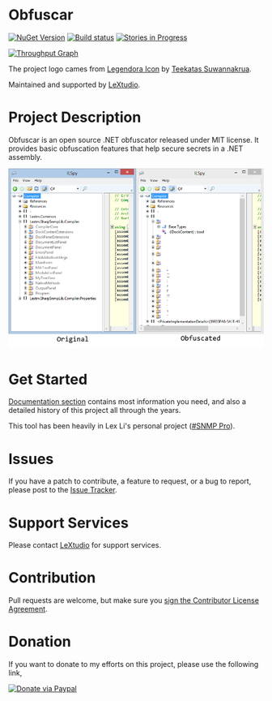 Obfuscar
========

[![NuGet Version](https://img.shields.io/nuget/v/Obfuscar.svg?style=flat-square)](https://www.nuget.org/packages/Obfuscar/)
[![Build status](https://img.shields.io/appveyor/ci/lextm/obfuscar/master.svg?label=apvejor&style=flat-square)](https://ci.appveyor.com/project/lextm/obfuscar)
[![Stories in Progress](https://img.shields.io/waffle/label/lextm/obfuscar/in%20progress.svg?style=flat-square)](http://waffle.io/lextm/obfuscar) 

[![Throughput Graph](https://graphs.waffle.io/lextm/obfuscar/throughput.svg?style=flat-square)](https://waffle.io/lextm/obfuscar/metrics/throughput) 

The project logo cames from [Legendora Icon](http://raindropmemory.deviantart.com/art/Legendora-Icon-Set-118999011) by 
[Teekatas Suwannakrua](http://raindropmemory.deviantart.com/).

Maintained and supported by [LeXtudio](https://lextudio.com/).

# Project Description
Obfuscar is an open source .NET obfuscator released under MIT license. It provides basic obfuscation features that help secure secrets in a .NET assembly.

[![Obfuscar](obfuscar.png)](https://obfuscar.lextudio.com/)

# Get Started
[Documentation section](https://obfuscar.lextudio.com/) contains most information you need, and also a detailed history of this project all through the years.

This tool has been heavily in Lex Li's personal project ([#SNMP Pro](https://www.sharpsnmp.com/)). 

# Issues
If you have a patch to contribute, a feature to request, or a bug to report, please post to the [Issue Tracker](https://github.com/lextm/obfuscar/issues).

# Support Services
Please contact [LeXtudio](http://lextudio.com/Home/Send) for support services.

# Contribution
Pull requests are welcome, but make sure you <a href="https://www.clahub.com/agreements/lextm/obfuscar">sign the Contributor License Agreement</a>.

# Donation
If you want to donate to my efforts on this project, please use the following link,

[![Donate via Paypal](https://www.paypal.com/en_US/i/btn/btn_donateCC_LG.gif)](https://www.paypal.com/cgi-bin/webscr?cmd=_s-xclick&hosted_button_id=TZATDDPGZUSPL)
